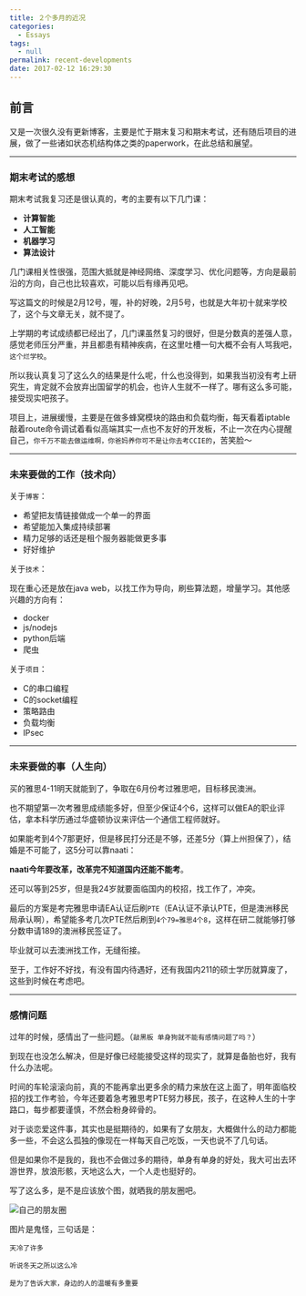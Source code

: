```yaml
---
title: ２个多月的近况
categories:
  - Essays
tags:
  - null
permalink: recent-developments
date: 2017-02-12 16:29:30
---
```


<h2 id="intro">前言</h2>又是一次很久没有更新博客，主要是忙于期末复习和期末考试，还有随后项目的进展，做了一些诸如状态机结构体之类的paperwork，在此总结和展望。


<!-- more -->

---------------

### 期末考试的感想

期末考试我复习还是很认真的，考的主要有以下几门课：

- **计算智能**
- **人工智能**
- **机器学习**
- **算法设计**

几门课相关性很强，范围大抵就是神经网络、深度学习、优化问题等，方向是最前沿的方向，自己也比较喜欢，可能以后有缘再见吧。

写这篇文的时候是2月12号，喔，补的好晚，2月5号，也就是大年初十就来学校了，这个与文章无关，就不提了。

上学期的考试成绩都已经出了，几门课虽然复习的很好，但是分数真的差强人意，感觉老师压分严重，并且都患有精神疾病，在这里吐槽一句大概不会有人骂我吧，`这个烂学校`。

所以我认真复习了这么久的结果是什么呢，什么也没得到，如果我当初没有考上研究生，肯定就不会放弃出国留学的机会，也许人生就不一样了。哪有这么多可能，接受现实吧孩子。

项目上，进展缓慢，主要是在做多蜂窝模块的路由和负载均衡，每天看着iptable敲着route命令调试着看似高端其实一点也不友好的开发板，不止一次在内心提醒自己，`你千万不能去做运维啊，你爸妈养你可不是让你去考CCIE的`，苦笑脸～

-----------

### 未来要做的工作（技术向）

关于`博客`：

- 希望把友情链接做成一个单一的界面
- 希望能加入集成持续部署
- 精力足够的话还是租个服务器能做更多事
- 好好维护

关于`技术`：

现在重心还是放在java web，以找工作为导向，刷些算法题，增量学习。其他感兴趣的方向有：

- docker
- js/nodejs
- python后端
- 爬虫

关于`项目`：

- C的串口编程
- C的socket编程
- 策略路由
- 负载均衡
- IPsec

-----

### 未来要做的事（人生向）

买的雅思4-11明天就能到了，争取在6月份考过雅思吧，目标移民澳洲。

也不期望第一次考雅思成绩能多好，但至少保证4个6，这样可以做EA的职业评估，拿本科学历通过华盛顿协议来评估一个通信工程师就好。

如果能考到4个7那更好，但是移民打分还是不够，还差5分（算上州担保了），结婚是不可能了，这5分可以靠naati：

**naati今年要改革，改革完不知道国内还能不能考**。

还可以等到25岁，但是我24岁就要面临国内的校招，找工作了，冲突。

最后的方案是考完雅思申请EA认证后刷`PTE`（EA认证不承认PTE，但是澳洲移民局承认啊），希望能多考几次PTE然后刷到`4个79=雅思4个8`，这样在研二就能够打够分数申请189的澳洲移民签证了。

毕业就可以去澳洲找工作，无缝衔接。

至于，工作好不好找，有没有国内待遇好，还有我国内211的硕士学历就算废了，这些到时候在考虑吧。

---------

### 感情问题

过年的时候，感情出了一些问题。（`敲黑板 单身狗就不能有感情问题了吗？`）

到现在也没怎么解决，但是好像已经能接受这样的现实了，就算是备胎也好，我有什么办法呢。

时间的车轮滚滚向前，真的不能再拿出更多余的精力来放在这上面了，明年面临校招的找工作考验，今年还要着急考雅思考PTE努力移民，孩子，在这种人生的十字路口，每步都要谨慎，不然会粉身碎骨的。

对于谈恋爱这件事，其实也是挺期待的，如果有了女朋友，大概做什么的动力都能多一些，不会这么孤独的像现在一样每天自己吃饭，一天也说不了几句话。

但是如果你不是我的，我也不会做过多的期待，单身有单身的好处，我大可出去环游世界，放浪形骸，天地这么大，一个人走也挺好的。

写了这么多，是不是应该放个图，就晒我的朋友圈吧。

![自己的朋友圈](http://o7myibfc7.bkt.clouddn.com/1691432232.jpg?imageView2/2/h/400/)

图片是鬼怪，三句话是：

	天冷了许多

	听说冬天之所以这么冷

	是为了告诉大家，身边的人的温暖有多重要
